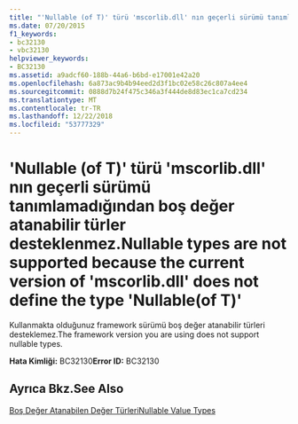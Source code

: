 ```yaml
---
title: "'Nullable (of T)' türü 'mscorlib.dll' nın geçerli sürümü tanımlamadığından boş değer atanabilir türler desteklenmez."
ms.date: 07/20/2015
f1_keywords:
- bc32130
- vbc32130
helpviewer_keywords:
- BC32130
ms.assetid: a9adcf60-188b-44a6-b6bd-e17001e42a20
ms.openlocfilehash: 6a873ac9b4b94eed2d3f1bc02e58c26c807a4ee4
ms.sourcegitcommit: 0888d7b24f475c346a3f444de8d83ec1ca7cd234
ms.translationtype: MT
ms.contentlocale: tr-TR
ms.lasthandoff: 12/22/2018
ms.locfileid: "53777329"
---
```

# <a name="nullable-types-are-not-supported-because-the-current-version-of-mscorlibdll-does-not-define-the-type-nullableof-t"></a><span data-ttu-id="da5d2-102">'Nullable (of T)' türü 'mscorlib.dll' nın geçerli sürümü tanımlamadığından boş değer atanabilir türler desteklenmez.</span><span class="sxs-lookup"><span data-stu-id="da5d2-102">Nullable types are not supported because the current version of 'mscorlib.dll' does not define the type 'Nullable(of T)'</span></span>
<span data-ttu-id="da5d2-103">Kullanmakta olduğunuz framework sürümü boş değer atanabilir türleri desteklemez.</span><span class="sxs-lookup"><span data-stu-id="da5d2-103">The framework version you are using does not support nullable types.</span></span>  
  
 <span data-ttu-id="da5d2-104">**Hata Kimliği:** BC32130</span><span class="sxs-lookup"><span data-stu-id="da5d2-104">**Error ID:** BC32130</span></span>  
  
## <a name="see-also"></a><span data-ttu-id="da5d2-105">Ayrıca Bkz.</span><span class="sxs-lookup"><span data-stu-id="da5d2-105">See Also</span></span>  
 [<span data-ttu-id="da5d2-106">Boş Değer Atanabilen Değer Türleri</span><span class="sxs-lookup"><span data-stu-id="da5d2-106">Nullable Value Types</span></span>](../../visual-basic/programming-guide/language-features/data-types/nullable-value-types.md)
